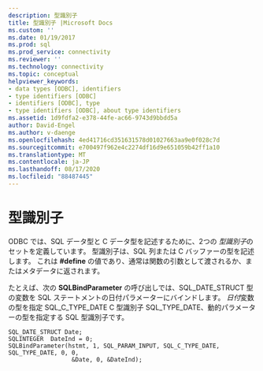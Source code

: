 ```yaml
---
description: 型識別子
title: 型識別子 |Microsoft Docs
ms.custom: ''
ms.date: 01/19/2017
ms.prod: sql
ms.prod_service: connectivity
ms.reviewer: ''
ms.technology: connectivity
ms.topic: conceptual
helpviewer_keywords:
- data types [ODBC], identifiers
- type identifiers [ODBC]
- identifiers [ODBC], type
- type identifiers [ODBC], about type identifiers
ms.assetid: 1d9fdfa2-e378-44fe-ac66-9743d9bbdd5a
author: David-Engel
ms.author: v-daenge
ms.openlocfilehash: 4ed41716cd351631578d01027663aa9e0f028c7d
ms.sourcegitcommit: e700497f962e4c2274df16d9e651059b42ff1a10
ms.translationtype: MT
ms.contentlocale: ja-JP
ms.lasthandoff: 08/17/2020
ms.locfileid: "88487445"
---
```

# <a name="type-identifiers"></a>型識別子
ODBC では、SQL データ型と C データ型を記述するために、2つの *型識別子*のセットを定義しています。 型識別子は、SQL 列または C バッファーの型を記述します。 これは **#define** の値であり、通常は関数の引数として渡されるか、またはメタデータに返されます。  
  
 たとえば、次の **SQLBindParameter** の呼び出しでは、SQL_DATE_STRUCT 型の変数を SQL ステートメントの日付パラメーターにバインドします。 *日付*変数の型を指定 SQL_C_TYPE_DATE C 型識別子 SQL_TYPE_DATE、動的パラメーターの型を指定する SQL 型識別子です。  
  
```  
SQL_DATE_STRUCT Date;  
SQLINTEGER  DateInd = 0;  
SQLBindParameter(hstmt, 1, SQL_PARAM_INPUT, SQL_C_TYPE_DATE, SQL_TYPE_DATE, 0, 0,  
                  &Date, 0, &DateInd);  
```
